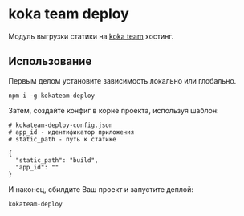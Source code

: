 # koka team deploy

Модуль выгрузки статики на [koka team](https://vk.com/kokateam) хостинг.

## Использование

Первым делом установите зависимость локально или глобально.

```
npm i -g kokateam-deploy
```

Затем, создайте конфиг в корне проекта, используя шаблон:

```
# kokateam-deploy-config.json
# app_id - идентификатор приложения
# static_path - путь к статике

{
  "static_path": "build",
  "app_id": ""
}
```

И наконец, сбилдите Ваш проект и запустите деплой:

```
kokateam-deploy
```
